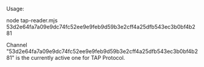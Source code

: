 Usage:

node tap-reader.mjs 53d2e64fa7a09e9dc74fc52ee9e9feb9d59b3e2cff4a25dfb543ec3b0bf4b281

Channel "53d2e64fa7a09e9dc74fc52ee9e9feb9d59b3e2cff4a25dfb543ec3b0bf4b281" is the currently active one for TAP Protocol.
